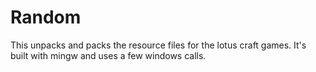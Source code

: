 # Random
This unpacks and packs the resource files for the lotus craft games.
It's built with mingw and uses a few windows calls.